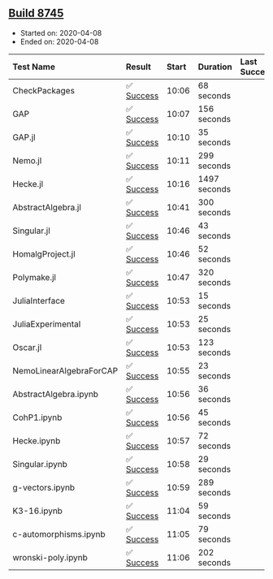 ## [Build 8745](https://oscarci.mathematik.uni-kl.de/job/oscar/8745/)

* Started on: 2020-04-08
* Ended on: 2020-04-08

| Test Name    | Result | Start | Duration | Last Success | First Failure |
|:-------------|:-------|:------|:---------|:-------------|:--------------|
| CheckPackages | ✅ [Success](https://oscarci.mathematik.uni-kl.de/job/oscar/8745/artifact/logs/build-8745/CheckPackages.log) | 10:06 | 68 seconds |  |  |
| GAP | ✅ [Success](https://oscarci.mathematik.uni-kl.de/job/oscar/8745/artifact/logs/build-8745/GAP.log) | 10:07 | 156 seconds |  |  |
| GAP.jl | ✅ [Success](https://oscarci.mathematik.uni-kl.de/job/oscar/8745/artifact/logs/build-8745/GAP.jl.log) | 10:10 | 35 seconds |  |  |
| Nemo.jl | ✅ [Success](https://oscarci.mathematik.uni-kl.de/job/oscar/8745/artifact/logs/build-8745/Nemo.jl.log) | 10:11 | 299 seconds |  |  |
| Hecke.jl | ✅ [Success](https://oscarci.mathematik.uni-kl.de/job/oscar/8745/artifact/logs/build-8745/Hecke.jl.log) | 10:16 | 1497 seconds |  |  |
| AbstractAlgebra.jl | ✅ [Success](https://oscarci.mathematik.uni-kl.de/job/oscar/8745/artifact/logs/build-8745/AbstractAlgebra.jl.log) | 10:41 | 300 seconds |  |  |
| Singular.jl | ✅ [Success](https://oscarci.mathematik.uni-kl.de/job/oscar/8745/artifact/logs/build-8745/Singular.jl.log) | 10:46 | 43 seconds |  |  |
| HomalgProject.jl | ✅ [Success](https://oscarci.mathematik.uni-kl.de/job/oscar/8745/artifact/logs/build-8745/HomalgProject.jl.log) | 10:46 | 52 seconds |  |  |
| Polymake.jl | ✅ [Success](https://oscarci.mathematik.uni-kl.de/job/oscar/8745/artifact/logs/build-8745/Polymake.jl.log) | 10:47 | 320 seconds |  |  |
| JuliaInterface | ✅ [Success](https://oscarci.mathematik.uni-kl.de/job/oscar/8745/artifact/logs/build-8745/JuliaInterface.log) | 10:53 | 15 seconds |  |  |
| JuliaExperimental | ✅ [Success](https://oscarci.mathematik.uni-kl.de/job/oscar/8745/artifact/logs/build-8745/JuliaExperimental.log) | 10:53 | 25 seconds |  |  |
| Oscar.jl | ✅ [Success](https://oscarci.mathematik.uni-kl.de/job/oscar/8745/artifact/logs/build-8745/Oscar.jl.log) | 10:53 | 123 seconds |  |  |
| NemoLinearAlgebraForCAP | ✅ [Success](https://oscarci.mathematik.uni-kl.de/job/oscar/8745/artifact/logs/build-8745/NemoLinearAlgebraForCAP.log) | 10:55 | 23 seconds |  |  |
| AbstractAlgebra.ipynb | ✅ [Success](https://oscarci.mathematik.uni-kl.de/job/oscar/8745/artifact/logs/build-8745/AbstractAlgebra.ipynb.log) | 10:56 | 36 seconds |  |  |
| CohP1.ipynb | ✅ [Success](https://oscarci.mathematik.uni-kl.de/job/oscar/8745/artifact/logs/build-8745/CohP1.ipynb.log) | 10:56 | 45 seconds |  |  |
| Hecke.ipynb | ✅ [Success](https://oscarci.mathematik.uni-kl.de/job/oscar/8745/artifact/logs/build-8745/Hecke.ipynb.log) | 10:57 | 72 seconds |  |  |
| Singular.ipynb | ✅ [Success](https://oscarci.mathematik.uni-kl.de/job/oscar/8745/artifact/logs/build-8745/Singular.ipynb.log) | 10:58 | 29 seconds |  |  |
| g-vectors.ipynb | ✅ [Success](https://oscarci.mathematik.uni-kl.de/job/oscar/8745/artifact/logs/build-8745/g-vectors.ipynb.log) | 10:59 | 289 seconds |  |  |
| K3-16.ipynb | ✅ [Success](https://oscarci.mathematik.uni-kl.de/job/oscar/8745/artifact/logs/build-8745/K3-16.ipynb.log) | 11:04 | 59 seconds |  |  |
| c-automorphisms.ipynb | ✅ [Success](https://oscarci.mathematik.uni-kl.de/job/oscar/8745/artifact/logs/build-8745/c-automorphisms.ipynb.log) | 11:05 | 79 seconds |  |  |
| wronski-poly.ipynb | ✅ [Success](https://oscarci.mathematik.uni-kl.de/job/oscar/8745/artifact/logs/build-8745/wronski-poly.ipynb.log) | 11:06 | 202 seconds |  |  |
